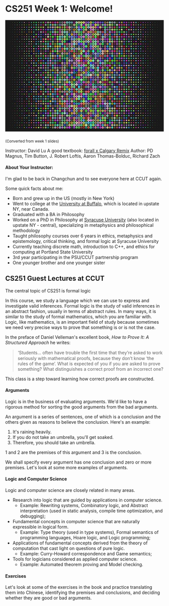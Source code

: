 CS251 Week 1: Welcome!
=======

![Math Art](math.jpg)

<sub>(Converted from week 1 slides)

Instructor: David Lu
A good textbook: [forall x Calgary Remix](http://forallx.openlogicproject.org/)
Author: PD Magnus, Tim Button, J. Robert Loftis, Aaron Thomas-Bolduc, Richard Zach

#### About Your Instructor:
I'm glad to be back in Changchun and to see everyone here at CCUT again.

Some quick facts about me:
* Born and grew up in the US (mostly in New York)
* Went to college at the [University at Buffalo](https://www.buffalo.edu/), which is located in upstate NY, near Canada.
* Graduated with a BA in Philosophy
* Worked on a PhD in Philosophy at [Syracuse University](https://www.syracuse.edu/) (also located in upstate NY - central), specializing in metaphysics and philosophical methodology
* Taught philosophy courses over 6 years in ethics, metaphysics and epistemology, critical thinking, and formal logic at Syracuse University
* Currently teaching discrete math, introduction to C++, and ethics for computing at Portland State University
* 3rd year participating in the PSU/CCUT partnership program
* One younger brother and one younger sister


CS251 Guest Lectures at CCUT
-----

The central topic of CS251 is formal logic

In this course, we study a language which we can use to express and investigate valid inferences. Formal logic is the study of valid inferences in an abstract fashion, usually in terms of abstract rules. In many ways, it is similar to the study of formal mathematics, which you are familiar with. Logic, like mathematics, is an important field of study because sometimes we need very precise ways to prove that something is or is not the case.

In the preface of Daniel Velleman's excellent book, *How to Prove It: A Structured Approach* he writes:
>‘Students... often have trouble the ﬁrst time that they’re asked to work seriously with mathematical proofs, because they don’t know ‘the rules of the game’. What is expected of you if you are asked to prove something? What distinguishes a correct proof from an incorrect one?

This class is a step toward learning how correct proofs are constructed.


#### Arguments
Logic is in the business of evaluating arguments. We'd like to have a rigorous method for sorting the good arguments from the bad arguments.

An argument is a series of sentences, one of which is a conclusion and the others given as reasons to believe the conclusion. Here's an example:

1. It's raining heavily.
2. If you do not take an umbrella, you'll get soaked.
3. Therefore, you should take an umbrella.

1 and 2 are the premises of this argument and 3 is the conclusion.

We shall specify every argument has one conclusion and zero or more premises. Let's look at some more examples of arguments.

#### Logic and Computer Science
Logic and computer science are closely related in many areas.
* Research into logic that are guided by applications in computer science.
  * Example: Rewriting systems, Combinatory logic, and Abstract interpretation (used in static analysis, compile time optimization, and debugging);
* Fundamental concepts in computer science that are naturally expressible in logical form.
  * Example: Type theory (used in type systems), Formal semantics of programming languages, Hoare logic, and Logic programming;
* Applications of fundamental concepts derived from the theory of computation that cast light on questions of pure logic.
  * Example: Curry-Howard correspondence and Game semantics;
* Tools for logicians considered as applied computer science.
  * Example: Automated theorem proving and Model checking.


#### Exercises
Let's look at some of the exercises in the book and practice translating them into Chinese, identifying the premises and conclusions, and deciding whether they are good or bad arguments.
